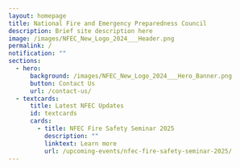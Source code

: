 ```yaml
---
layout: homepage
title: National Fire and Emergency Preparedness Council
description: Brief site description here
image: /images/NFEC_New_Logo_2024___Header.png
permalink: /
notification: ""
sections:
  - hero:
      background: /images/NFEC_New_Logo_2024___Hero_Banner.png
      button: Contact Us
      url: /contact-us/
  - textcards:
      title: Latest NFEC Updates
      id: textcards
      cards:
        - title: NFEC Fire Safety Seminar 2025
          description: ""
          linktext: Learn more
          url: /upcoming-events/nfec-fire-safety-seminar-2025/
---
```

